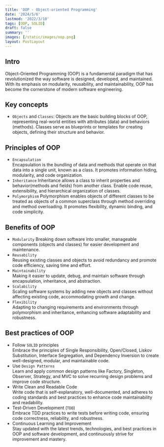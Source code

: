 ```yaml
---
title: 'OOP - Object-oriented Programming'
date: '2024/5/6'
lastmod: '2022/3/10'
tags: [OOP, SOLID]
draft: false
summary: ''
images: [/static/images/oop.png]
layout: PostLayout
---
```


## Intro
Object-Oriented Programming (OOP) is a fundamental paradigm that has revolutionized the way software is designed, developed, and maintained. With its emphasis on modularity, reusability, and maintainability, OOP has become the cornerstone of modern software engineering. 

## Key concepts
- `Objects` and `Classes`: Objects are the basic building blocks of OOP, representing real-world entities with attributes (data) and behaviors (methods). Classes serve as blueprints or templates for creating objects, defining their structure and behavior.

## Principles of OOP
- `Encapsulation`  
  Encapsulation is the bundling of data and methods that operate on that data into a single unit, known as a class. It promotes information hiding, modularity, and code organization.
- `Inheritance`
Inheritance allows a class to inherit properties and behavior(methods and fields) from another class. Enable code reuse, extensibility, and hierarchical organization of classes.
- `Polymorphism`
  Polymorphism enables objects of different classes to be treated as objects of a common superclass through method overriding and method overloading. It promotes flexibility, dynamic binding, and code simplicity.

## Benefits of OOP
- `Modularity`
  Breaking down software into smaller, manageable components (objects and classes) for easier development and maintenance.
- `Reusability`  
Reusing existing classes and objects to avoid redundancy and promote code efficiency, saving time and effort.
- `Maintainability`  
Making it easier to update, debug, and maintain software through encapsulation, inheritance, and abstraction.
- `Scalability`  
Scaling software systems by adding new objects and classes without affecting existing code, accommodating growth and change.
- `Flexibility`  
Adapting to changing requirements and environments through polymorphism and inheritance, enhancing software adaptability and robustness.

## Best practices of OOP
- Follow `SOLID` principles  
  Embrace the principles of Single Responsibility, Open/Closed, Liskov Substitution, Interface Segregation, and Dependency Inversion to create well-designed, modular, and maintainable code.
- Use `Design Patterns`  
Learn and apply common design patterns like Factory, Singleton, Observer, Strategy, and MVC to solve recurring design problems and improve code structure.
- Write Clean and Readable Code  
Write code that is self-explanatory, well-documented, and adheres to coding standards and best practices to enhance code maintainability and readability.
- Test-Driven Development (`TDD`)  
Embrace TDD practices to write tests before writing code, ensuring code correctness, reliability, and robustness.
- Continuous Learning and Improvement  
Stay updated with the latest trends, technologies, and best practices in OOP and software development, and continuously strive for improvement and mastery.
